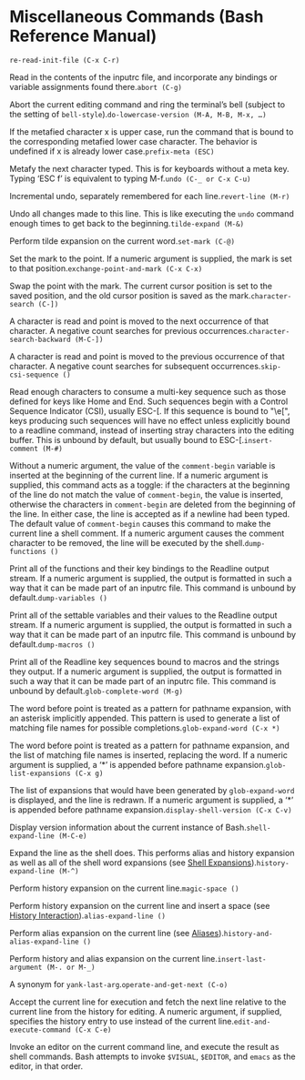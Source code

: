 # Miscellaneous Commands \(Bash Reference Manual\)

`re-read-init-file (C-x C-r)`

Read in the contents of the inputrc file, and incorporate any bindings or variable assignments found there.`abort (C-g)`

Abort the current editing command and ring the terminal’s bell \(subject to the setting of `bell-style`\).`do-lowercase-version (M-A, M-B, M-x, …)`

If the metafied character x is upper case, run the command that is bound to the corresponding metafied lower case character. The behavior is undefined if x is already lower case.`prefix-meta (ESC)`

Metafy the next character typed. This is for keyboards without a meta key. Typing ‘ESC f’ is equivalent to typing M-f.`undo (C-_ or C-x C-u)`

Incremental undo, separately remembered for each line.`revert-line (M-r)`

Undo all changes made to this line. This is like executing the `undo` command enough times to get back to the beginning.`tilde-expand (M-&)`

Perform tilde expansion on the current word.`set-mark (C-@)`

Set the mark to the point. If a numeric argument is supplied, the mark is set to that position.`exchange-point-and-mark (C-x C-x)`

Swap the point with the mark. The current cursor position is set to the saved position, and the old cursor position is saved as the mark.`character-search (C-])`

A character is read and point is moved to the next occurrence of that character. A negative count searches for previous occurrences.`character-search-backward (M-C-])`

A character is read and point is moved to the previous occurrence of that character. A negative count searches for subsequent occurrences.`skip-csi-sequence ()`

Read enough characters to consume a multi-key sequence such as those defined for keys like Home and End. Such sequences begin with a Control Sequence Indicator \(CSI\), usually ESC-\[. If this sequence is bound to "\e\[", keys producing such sequences will have no effect unless explicitly bound to a readline command, instead of inserting stray characters into the editing buffer. This is unbound by default, but usually bound to ESC-\[.`insert-comment (M-#)`

Without a numeric argument, the value of the `comment-begin` variable is inserted at the beginning of the current line. If a numeric argument is supplied, this command acts as a toggle: if the characters at the beginning of the line do not match the value of `comment-begin`, the value is inserted, otherwise the characters in `comment-begin` are deleted from the beginning of the line. In either case, the line is accepted as if a newline had been typed. The default value of `comment-begin` causes this command to make the current line a shell comment. If a numeric argument causes the comment character to be removed, the line will be executed by the shell.`dump-functions ()`

Print all of the functions and their key bindings to the Readline output stream. If a numeric argument is supplied, the output is formatted in such a way that it can be made part of an inputrc file. This command is unbound by default.`dump-variables ()`

Print all of the settable variables and their values to the Readline output stream. If a numeric argument is supplied, the output is formatted in such a way that it can be made part of an inputrc file. This command is unbound by default.`dump-macros ()`

Print all of the Readline key sequences bound to macros and the strings they output. If a numeric argument is supplied, the output is formatted in such a way that it can be made part of an inputrc file. This command is unbound by default.`glob-complete-word (M-g)`

The word before point is treated as a pattern for pathname expansion, with an asterisk implicitly appended. This pattern is used to generate a list of matching file names for possible completions.`glob-expand-word (C-x *)`

The word before point is treated as a pattern for pathname expansion, and the list of matching file names is inserted, replacing the word. If a numeric argument is supplied, a ‘\*’ is appended before pathname expansion.`glob-list-expansions (C-x g)`

The list of expansions that would have been generated by `glob-expand-word` is displayed, and the line is redrawn. If a numeric argument is supplied, a ‘\*’ is appended before pathname expansion.`display-shell-version (C-x C-v)`

Display version information about the current instance of Bash.`shell-expand-line (M-C-e)`

Expand the line as the shell does. This performs alias and history expansion as well as all of the shell word expansions \(see [Shell Expansions](shell-expansions-bash-reference-manual.md#Shell-Expansions)\).`history-expand-line (M-^)`

Perform history expansion on the current line.`magic-space ()`

Perform history expansion on the current line and insert a space \(see [History Interaction](history-interaction-bash-reference-manual.md#History-Interaction)\).`alias-expand-line ()`

Perform alias expansion on the current line \(see [Aliases](aliases-bash-reference-manual.md#Aliases)\).`history-and-alias-expand-line ()`

Perform history and alias expansion on the current line.`insert-last-argument (M-. or M-_)`

A synonym for `yank-last-arg`.`operate-and-get-next (C-o)`

Accept the current line for execution and fetch the next line relative to the current line from the history for editing. A numeric argument, if supplied, specifies the history entry to use instead of the current line.`edit-and-execute-command (C-x C-e)`

Invoke an editor on the current command line, and execute the result as shell commands. Bash attempts to invoke `$VISUAL`, `$EDITOR`, and `emacs` as the editor, in that order.

